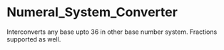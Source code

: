 # Numeral_System_Converter
Interconverts any base upto 36 in other base number system. Fractions supported as well. 
